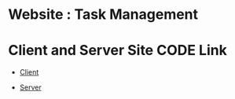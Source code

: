 # Website : Task Management

<!-- Client Live Link : https://insightmint.web.app -->

<!-- Server Live Link : https://insight-mint-server.vercel.app -->

# Client and Server Site CODE Link

- [Client](https://github.com/Ateka-Oishi/Job-Task-Client) 

- [Server](https://github.com/Ateka-Oishi/Job-Task-Server)

